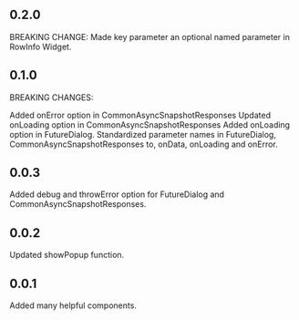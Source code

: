 ## 0.2.0
BREAKING CHANGE:
Made key parameter an optional named parameter in RowInfo Widget.

## 0.1.0
BREAKING CHANGES:

Added onError option in CommonAsyncSnapshotResponses
Updated onLoading option in CommonAsyncSnapshotResponses 
Added onLoading option in FutureDialog.
Standardized parameter names in FutureDialog, CommonAsyncSnapshotResponses to, onData, onLoading
and onError.

## 0.0.3

Added debug and throwError option for FutureDialog and CommonAsyncSnapshotResponses.

## 0.0.2

Updated showPopup function.

## 0.0.1

Added many helpful components.

